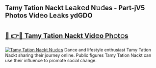 ## Tamy Tation Nackt Le𝚊k𝚎d N𝚞𝚍es - Part-jV5 Photos Vid𝚎o Le𝚊ks ydGDO

# <h2><a href="http://fb2sl0.evod.top/?m=Tamy+Tation+Nackt">🔗 👉🔴 Tamy Tation Nackt Vid𝚎o Ph𝚘t𝚘s</a></h2>

[![Tamy Tation Nackt N𝚞d𝚎s](https://i.imgur.com/8V9OHl7.gif)](http://fb2sl0.evod.top/?m=Tamy+Tation+Nackt)
Dance and lifestyle enthusiast Tamy Tation Nackt sharing their journey online. Public figures Tamy Tation Nackt can use their influence to promote social change. 

